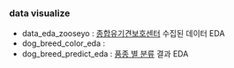### data visualize

- data_eda_zooseyo : [종합유기견보호센터](http://www.zooseyo.or.kr/zooseyo_or_kr.html?) 수집된 데이터 EDA
- dog_breed_color_eda :
- dog_breed_predict_eda : [품종 별 분류](https://github.com/Bigjob-team-12/Project/blob/master/_src/data_analysis/dog_breed_classification/dog_breed_classification.ipynb) 결과 EDA
